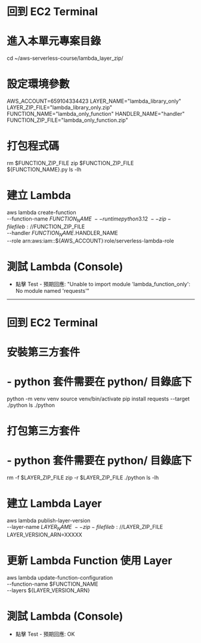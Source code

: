 # 回到 EC2 Terminal 

# 進入本單元專案目錄
cd ~/aws-serverless-course/lambda_layer_zip/

# 設定環境參數
AWS_ACCOUNT=659104334423
LAYER_NAME="lambda_library_only"
LAYER_ZIP_FILE="lambda_library_only.zip"
FUNCTION_NAME="lambda_only_function"
HANDLER_NAME="handler"
FUNCTION_ZIP_FILE="lambda_only_function.zip"

# 打包程式碼
rm $FUNCTION_ZIP_FILE
zip $FUNCTION_ZIP_FILE ${FUNCTION_NAME}.py
ls -lh

# 建立 Lambda 
aws lambda create-function \
    --function-name $FUNCTION_NAME \
    --runtime python3.12 \
    --zip-file fileb://$FUNCTION_ZIP_FILE \
    --handler $FUNCTION_NAME.$HANDLER_NAME \
    --role arn:aws:iam::${AWS_ACCOUNT}:role/serverless-lambda-role

# 測試 Lambda (Console)
 - 點擊 Test - 預期回應: "Unable to import module 'lambda_function_only': No module named 'requests'"

--- 
# 回到 EC2 Terminal 

# 安裝第三方套件
# - python 套件需要在 python/ 目錄底下 
python -m venv venv
source venv/bin/activate
pip install requests --target ./python
ls ./python

# 打包第三方套件
# - python 套件需要在 python/ 目錄底下 
rm -f $LAYER_ZIP_FILE
zip -r $LAYER_ZIP_FILE ./python
ls -lh

# 建立 Lambda Layer 
aws lambda publish-layer-version \
    --layer-name $LAYER_NAME \
    --zip-file fileb://$LAYER_ZIP_FILE
LAYER_VERSION_ARN=XXXXX

# 更新 Lambda Function 使用 Layer
aws lambda update-function-configuration \
    --function-name $FUNCTION_NAME \
    --layers ${LAYER_VERSION_ARN}

# 測試 Lambda (Console)
 - 點擊 Test - 預期回應: OK

